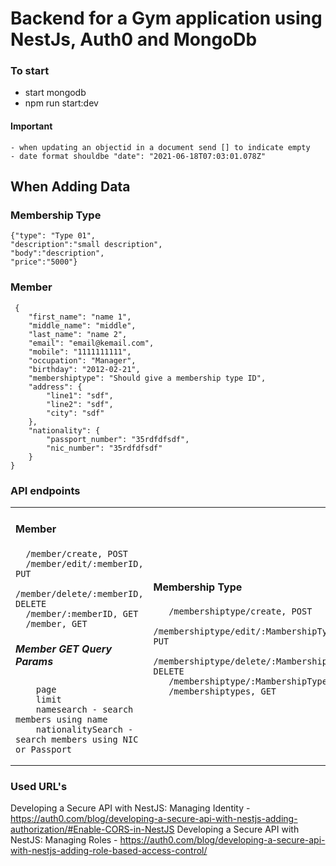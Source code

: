 # Backend for a Gym application using NestJs, Auth0 and MongoDb

### To start
  - start mongodb
  - npm run start:dev


  #### Important  
    - when updating an objectid in a document send [] to indicate empty
    - date format shouldbe "date": "2021-06-18T07:03:01.078Z"

## When Adding Data

### Membership Type
    {"type": "Type 01",
    "description":"small description",
    "body":"description", 
    "price":"5000"}
    
 ### Member 
     {
        "first_name": "name 1",
        "middle_name": "middle",
        "last_name": "name 2",
        "email": "email@kemail.com",
        "mobile": "1111111111",
        "occupation": "Manager",
        "birthday": "2012-02-21",
        "membershiptype": "Should give a membership type ID",
        "address": {
            "line1": "sdf",
            "line2": "sdf",
            "city": "sdf"
        },
        "nationality": {
            "passport_number": "35rdfdfsdf",
            "nic_number": "35rdfdfsdf"
        }
    }

### API endpoints
<table><tr><td> 

#### Member
      /member/create, POST
      /member/edit/:memberID, PUT
      /member/delete/:memberID, DELETE
      /member/:memberID, GET
      /member, GET
##### Member GET Query Params
        page
        limit
        namesearch - search members using name
        nationalitySearch - search members using NIC or Passport
 
 </td>   

<td>

#### Membership Type
       /membershiptype/create, POST
       /membershiptype/edit/:MambershipTypeID, PUT
       /membershiptype/delete/:MambershipTypeID, DELETE
       /membershiptype/:MambershipTypeID, GET
       /membershiptypes, GET

  </td>
  </tr> 
</table>

   ### Used URL's 
  Developing a Secure API with NestJS: Managing Identity
      - https://auth0.com/blog/developing-a-secure-api-with-nestjs-adding-authorization/#Enable-CORS-in-NestJS
  Developing a Secure API with NestJS: Managing Roles
    - https://auth0.com/blog/developing-a-secure-api-with-nestjs-adding-role-based-access-control/